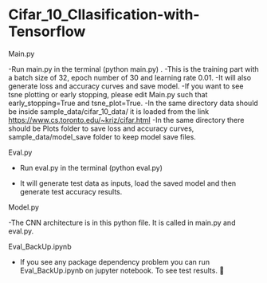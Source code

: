 # Cifar_10_Cllasification-with-Tensorflow

Main.py

-Run main.py in the terminal (python main.py) .
-This is the training part with a batch size of 32, epoch number of 30 and learning
rate 0.01.
-It will also generate loss and accuracy curves and save model.
-If you want to see tsne plotting or early stopping, please edit Main.py such that
early_stopping=True and tsne_plot=True.
-In the same directory data should be inside sample_data/cifar_10_data/
it is loaded from the link https://www.cs.toronto.edu/~kriz/cifar.html
-In the same directory there should be Plots folder to save loss and accuracy
curves, sample_data/model_save folder to keep model save files.

Eval.py

- Run eval.py in the terminal (python eval.py)

- It will generate test data as inputs, load the saved model and then generate test
accuracy results.

Model.py

-The CNN architecture is in this python file. It is called in main.py and eval.py.

Eval_BackUp.ipynb

- If you see any package dependency problem you can run Eval_BackUp.ipynb on jupyter notebook. To see test results.


